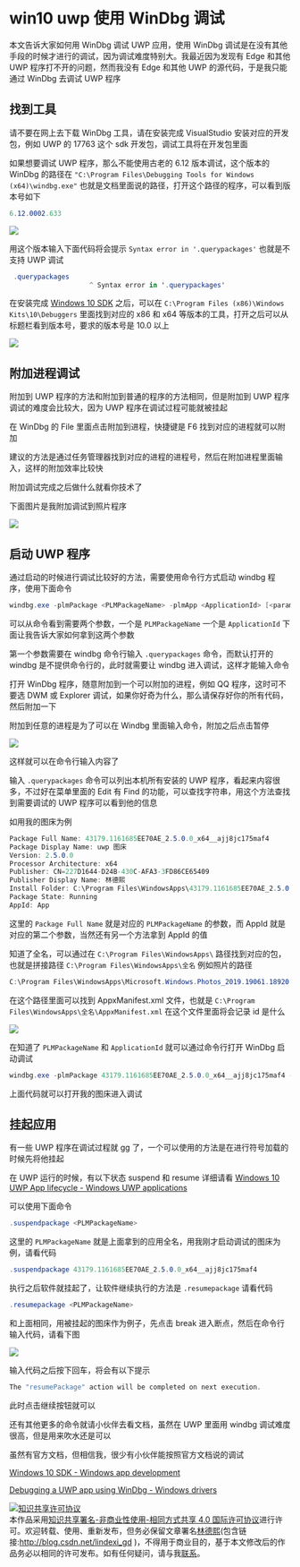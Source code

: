 # win10 uwp 使用 WinDbg 调试

本文告诉大家如何用 WinDbg 调试 UWP 应用，使用 WinDbg 调试是在没有其他手段的时候才进行的调试，因为调试难度特别大。我最近因为发现有 Edge 和其他 UWP 程序打不开的问题，然而我没有 Edge 和其他 UWP 的源代码，于是我只能通过 WinDbg 去调试 UWP 程序

<!--more-->
<!-- CreateTime:2019/8/31 10:30:35 -->

<!-- csdn -->

## 找到工具

请不要在网上去下载 WinDbg 工具，请在安装完成 VisualStudio 安装对应的开发包，例如 UWP 的 17763 这个 sdk 开发包，调试工具将在开发包里面

如果想要调试 UWP 程序，那么不能使用古老的 6.12 版本调试，这个版本的 WinDbg 的路径在 `"C:\Program Files\Debugging Tools for Windows (x64)\windbg.exe"` 也就是文档里面说的路径，打开这个路径的程序，可以看到版本号如下

```csharp
6.12.0002.633
```

<!-- ![](image/win10 uwp 使用 WinDbg 调试/win10 uwp 使用 WinDbg 调试0.png) -->

![](http://image.acmx.xyz/lindexi%2F20198319345802)

用这个版本输入下面代码将会提示 `Syntax error in '.querypackages'` 也就是不支持 UWP 调试

```csharp
 .querypackages
                    ^ Syntax error in '.querypackages'
```

在安装完成 [Windows 10 SDK](https://developer.microsoft.com/en-us/windows/downloads/windows-10-sdk ) 之后，可以在 `C:\Program Files (x86)\Windows Kits\10\Debuggers` 里面找到对应的 x86 和 x64 等版本的工具，打开之后可以从标题栏看到版本号，要求的版本号是 10.0 以上

<!-- ![](image/win10 uwp 使用 WinDbg 调试/win10 uwp 使用 WinDbg 调试1.png) -->

![](http://image.acmx.xyz/lindexi%2F201983193552220)

## 附加进程调试

附加到 UWP 程序的方法和附加到普通的程序的方法相同，但是附加到 UWP 程序调试的难度会比较大，因为 UWP 程序在调试过程可能就被挂起

在 WinDbg 的 File 里面点击附加到进程，快捷键是 F6 找到对应的进程就可以附加

建议的方法是通过任务管理器找到对应的进程的进程号，然后在附加进程里面输入，这样的附加效率比较快

附加调试完成之后做什么就看你技术了

下面图片是我附加调试到照片程序

<!-- ![](image/win10 uwp 使用 WinDbg 调试/win10 uwp 使用 WinDbg 调试2.png) -->

![](https://i.loli.net/2019/08/31/n8X1DvSeR4cxP9T.jpg)

## 启动 UWP 程序

通过启动的时候进行调试比较好的方法，需要使用命令行方式启动 windbg 程序，使用下面命令

```csharp
windbg.exe -plmPackage <PLMPackageName> -plmApp <ApplicationId> [<parameters>]
```

可以从命令看到需要两个参数，一个是 `PLMPackageName` 一个是 `ApplicationId` 下面让我告诉大家如何拿到这两个参数

第一个参数需要在 windbg 命令行输入 `.querypackages` 命令，而默认打开的 windbg 是不提供命令行的，此时就需要让 windbg 进入调试，这样才能输入命令

打开 WinDbg 程序，随意附加到一个可以附加的进程，例如 QQ 程序，这时可不要选 DWM 或 Explorer 调试，如果你好奇为什么，那么请保存好你的所有代码，然后附加一下

附加到任意的进程是为了可以在 Windbg 里面输入命令，附加之后点击暂停

<!-- ![](image/win10 uwp 使用 WinDbg 调试/win10 uwp 使用 WinDbg 调试3.png) -->

![](https://i.loli.net/2019/08/31/MqXUiR42CcxgJHj.jpg)

这样就可以在命令行输入内容了

输入 `.querypackages` 命令可以列出本机所有安装的 UWP 程序，看起来内容很多，不过好在菜单里面的 Edit 有 Find 的功能，可以查找字符串，用这个方法查找到需要调试的 UWP 程序可以看到他的信息

如用我的图床为例

```csharp
Package Full Name: 43179.1161685EE70AE_2.5.0.0_x64__ajj8jc175maf4
Package Display Name: uwp 图床
Version: 2.5.0.0
Processor Architecture: x64
Publisher: CN=227D1644-D24B-430C-AFA3-3FD86CE65409
Publisher Display Name: 林德熙
Install Folder: C:\Program Files\WindowsApps\43179.1161685EE70AE_2.5.0.0_x64__ajj8jc175maf4
Package State: Running
AppId: App

```

这里的 `Package Full Name` 就是对应的 `PLMPackageName` 的参数，而 AppId 就是对应的第二个参数，当然还有另一个方法拿到 AppId 的值

知道了全名，可以通过在 `C:\Program Files\WindowsApps\` 路径找到对应的包，也就是拼接路径 `C:\Program Files\WindowsApps\全名` 例如照片的路径

```csharp
C:\Program Files\WindowsApps\Microsoft.Windows.Photos_2019.19061.18920.0_x64__8wekyb3d8bbwe
```

在这个路径里面可以找到 AppxManifest.xml 文件，也就是 `C:\Program Files\WindowsApps\全名\AppxManifest.xml` 在这个文件里面将会记录 id 是什么

<!-- ![](image/win10 uwp 使用 WinDbg 调试/win10 uwp 使用 WinDbg 调试4.png) -->

![](https://i.loli.net/2019/08/31/s1xWOzK8RTNSaoM.jpg)

在知道了 `PLMPackageName` 和 `ApplicationId` 就可以通过命令行打开 WinDbg 启动调试

```csharp
windbg.exe -plmPackage 43179.1161685EE70AE_2.5.0.0_x64__ajj8jc175maf4 -plmApp App 
```

上面代码就可以打开我的图床进入调试

## 挂起应用

有一些 UWP 程序在调试过程就 gg 了，一个可以使用的方法是在进行符号加载的时候先将他挂起

在 UWP 运行的时候，有以下状态 suspend 和 resume 详细请看 [Windows 10 UWP App lifecycle - Windows UWP applications](https://docs.microsoft.com/en-us/windows/uwp/launch-resume/app-lifecycle )

可以使用下面命令

```csharp
.suspendpackage <PLMPackageName> 
```

这里的 `PLMPackageName` 就是上面拿到的应用全名，用我刚才启动调试的图床为例，请看代码

```csharp
.suspendpackage 43179.1161685EE70AE_2.5.0.0_x64__ajj8jc175maf4
```

执行之后软件就挂起了，让软件继续执行的方法是 `.resumepackage` 请看代码

```csharp
.resumepackage <PLMPackageName> 
```

和上面相同，用被挂起的图床作为例子，先点击 break 进入断点，然后在命令行输入代码，请看下图

<!-- ![](image/win10 uwp 使用 WinDbg 调试/win10 uwp 使用 WinDbg 调试5.png) -->

![](https://i.loli.net/2019/08/31/ms2ewvZu8Y3JCzO.jpg)

输入代码之后按下回车，将会有以下提示

```csharp
The "resumePackage" action will be completed on next execution.
```

此时点击继续按钮就可以

还有其他更多的命令就请小伙伴去看文档，虽然在 UWP 里面用 windbg 调试难度很高，但是用来吹水还是可以

虽然有官方文档，但相信我，很少有小伙伴能按照官方文档说的调试

[Windows 10 SDK - Windows app development](https://developer.microsoft.com/en-us/windows/downloads/windows-10-sdk )

[Debugging a UWP app using WinDbg - Windows drivers](https://docs.microsoft.com/en-us/windows-hardware/drivers/debugger/debugging-a-uwp-app-using-windbg?wt.mc_id=MVP )

<a rel="license" href="http://creativecommons.org/licenses/by-nc-sa/4.0/"><img alt="知识共享许可协议" style="border-width:0" src="https://licensebuttons.net/l/by-nc-sa/4.0/88x31.png" /></a><br />本作品采用<a rel="license" href="http://creativecommons.org/licenses/by-nc-sa/4.0/">知识共享署名-非商业性使用-相同方式共享 4.0 国际许可协议</a>进行许可。欢迎转载、使用、重新发布，但务必保留文章署名[林德熙](http://blog.csdn.net/lindexi_gd)(包含链接:http://blog.csdn.net/lindexi_gd )，不得用于商业目的，基于本文修改后的作品务必以相同的许可发布。如有任何疑问，请与我[联系](mailto:lindexi_gd@163.com)。
